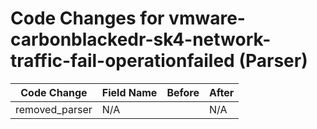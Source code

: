 # Code Changes for vmware-carbonblackedr-sk4-network-traffic-fail-operationfailed (Parser)

| Code Change | Field Name | Before | After |
|-------------|------------|--------|-------|
| removed_parser | N/A |  | N/A |